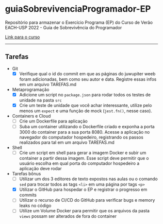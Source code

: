 # guiaSobrevivenciaProgramador-EP
Repositório para armazenar o Exercício Programa (EP) do Curso de Verão EACH-USP 2022 - Guia de Sobrevivência do Programador

[Link para o curso](https://github.com/guia-de-sobrevivencia-do-programador)

---

## Tarefas

- Git
    - [X] Verifique qual o id do commit em que as páginas do juwupiter weeb foram adicionadas, bem como seu autor e data. Registre essas infos em um arquivo TAREFAS.md
- Metaprogramação
    - [X] Adicione um script no `package.json` para rodar todos os testes de unidade na pasta `src`
    - [X] Crie um teste de unidade que você achar interessante, utilize pelo menos um `expect` e uma função de mock (`jest.fn()`, nesse caso).
- Containers e Cloud
    - [ ] Crie um Dockerfile para aplicação
    - [ ] Suba um container utilizando o Dockerfile criado e exponha a porta 3000 do container para a sua porta 8080. Acesse a aplicação no navegador do computador hospedeiro, registrando os passos realizados para tal em um arquivo TAREFAS.md
- Shell
    - [ ] Crie um script em shell para gerar a imagem Docker e subir um container a partir dessa imagem. Esse script deve permitir que o usuário escolha em qual porta do computador hospedeiro a aplicação deve rodar
- Tarefas bônus
    - [ ] Utilizar um dos 3 editores de texto expostos nas aulas ou o comando `sed` para trocar todos as tags `<li>` em uma página por tags `<p>`
    - [X] Utilizar o GitHub para hospedar o EP e registrar o progresso em commits
    - [ ] Utilizar o recurso de CI/CD do GitHub para verificar bugs e memory leaks no código
    - [ ] Utilize um Volume Docker para permitir que os arquivos da pasta `views` possam ser alterados de fora do container
